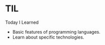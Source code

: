 # TIL
Today I Learned

* Basic features of programming languages.
* Learn about specific technologies.
